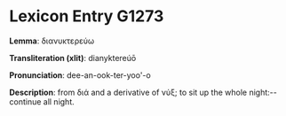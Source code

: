 # Lexicon Entry G1273

**Lemma**: διανυκτερεύω

**Transliteration (xlit)**: dianyktereúō

**Pronunciation**: dee-an-ook-ter-yoo'-o

**Description**:
from διά and a derivative of νύξ; to sit up the whole night:--continue all night.
